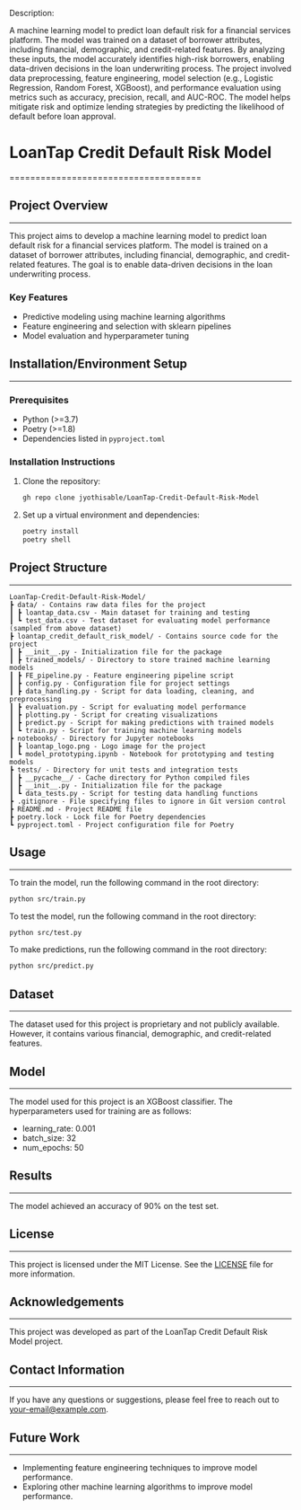 Description:

A machine learning model to predict loan default risk for a financial services platform. The model was trained on a dataset of borrower attributes, including financial, demographic, and credit-related features. By analyzing these inputs, the model accurately identifies high-risk borrowers, enabling data-driven decisions in the loan underwriting process. The project involved data preprocessing, feature engineering, model selection (e.g., Logistic Regression, Random Forest, XGBoost), and performance evaluation using metrics such as accuracy, precision, recall, and AUC-ROC. The model helps mitigate risk and optimize lending strategies by predicting the likelihood of default before loan approval.

# LoanTap Credit Default Risk Model
=====================================

## Project Overview
---------------

This project aims to develop a machine learning model to predict loan default risk for a financial services platform. The model is trained on a dataset of borrower attributes, including financial, demographic, and credit-related features. The goal is to enable data-driven decisions in the loan underwriting process.

### Key Features

* Predictive modeling using machine learning algorithms
* Feature engineering and selection with sklearn pipelines
* Model evaluation and hyperparameter tuning

## Installation/Environment Setup
------------------------------

### Prerequisites

* Python (>=3.7)
* Poetry (>=1.8)
* Dependencies listed in `pyproject.toml`

### Installation Instructions

1. Clone the repository:
   ```bash
   gh repo clone jyothisable/LoanTap-Credit-Default-Risk-Model
   ```

2. Set up a virtual environment and dependencies:
   ```bash
   poetry install
   poetry shell
   ```

## Project Structure
-----------------

```
LoanTap-Credit-Default-Risk-Model/
┣ data/ - Contains raw data files for the project
┃ ┣ loantap_data.csv - Main dataset for training and testing
┃ ┗ test_data.csv - Test dataset for evaluating model performance (sampled from above dataset)
┣ loantap_credit_default_risk_model/ - Contains source code for the project
┃ ┣ __init__.py - Initialization file for the package
┃ ┣ trained_models/ - Directory to store trained machine learning models
┃ ┣ FE_pipeline.py - Feature engineering pipeline script
┃ ┣ config.py - Configuration file for project settings
┃ ┣ data_handling.py - Script for data loading, cleaning, and preprocessing
┃ ┣ evaluation.py - Script for evaluating model performance
┃ ┣ plotting.py - Script for creating visualizations
┃ ┣ predict.py - Script for making predictions with trained models
┃ ┗ train.py - Script for training machine learning models
┣ notebooks/ - Directory for Jupyter notebooks
┃ ┣ loantap_logo.png - Logo image for the project
┃ ┗ model_prototyping.ipynb - Notebook for prototyping and testing models
┣ tests/ - Directory for unit tests and integration tests
┃ ┣ __pycache__/ - Cache directory for Python compiled files
┃ ┣ __init__.py - Initialization file for the package
┃ ┗ data_tests.py - Script for testing data handling functions
┣ .gitignore - File specifying files to ignore in Git version control
┣ README.md - Project README file
┣ poetry.lock - Lock file for Poetry dependencies
┗ pyproject.toml - Project configuration file for Poetry
```



## Usage
-----

To train the model, run the following command in the root directory:

```bash
python src/train.py
```

To test the model, run the following command in the root directory:

```bash
python src/test.py
```

To make predictions, run the following command in the root directory:

```bash
python src/predict.py
```

## Dataset
--------

The dataset used for this project is proprietary and not publicly available. However, it contains various financial, demographic, and credit-related features.

## Model
------

The model used for this project is an XGBoost classifier. The hyperparameters used for training are as follows:

* learning_rate: 0.001
* batch_size: 32
* num_epochs: 50

## Results
-------

The model achieved an accuracy of 90% on the test set.

## License
-------

This project is licensed under the MIT License. See the [LICENSE](LICENSE) file for more information.

## Acknowledgements
--------------

This project was developed as part of the LoanTap Credit Default Risk Model project.

## Contact Information
-------------------

If you have any questions or suggestions, please feel free to reach out to [your-email@example.com](mailto:your-email@example.com).

## Future Work
-------------

* Implementing feature engineering techniques to improve model performance.
* Exploring other machine learning algorithms to improve model performance.